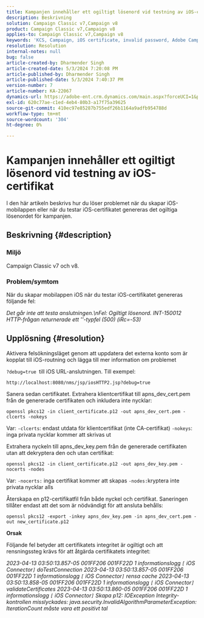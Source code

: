 ```yaml
---
title: Kampanjen innehåller ett ogiltigt lösenord vid testning av iOS-certifikat
description: Beskrivning
solution: Campaign Classic v7,Campaign v8
product: Campaign Classic v7,Campaign v8
applies-to: Campaign Classic v7,Campaign v8
keywords: 'KCS, Campaign, iOS certificate, invalid password, Adobe Campaign Classic v7, ACC v7, Adobe Campaign Classic v8, ACC v8'
resolution: Resolution
internal-notes: null
bug: false
article-created-by: Dharmender Singh
article-created-date: 5/3/2024 7:20:08 PM
article-published-by: Dharmender Singh
article-published-date: 5/3/2024 7:40:37 PM
version-number: 7
article-number: KA-22067
dynamics-url: https://adobe-ent.crm.dynamics.com/main.aspx?forceUCI=1&pagetype=entityrecord&etn=knowledgearticle&id=a07e0823-8209-ef11-9f8a-6045bd034c54
exl-id: 620c77ae-c1ed-4eb4-80b3-a17f75a39625
source-git-commit: 410ec97e85287b755edf26b1164a9adfb954788d
workflow-type: tm+mt
source-wordcount: '304'
ht-degree: 0%

---
```


# Kampanjen innehåller ett ogiltigt lösenord vid testning av iOS-certifikat


I den här artikeln beskrivs hur du löser problemet när du skapar iOS-mobilappen eller när du testar iOS-certifikatet genereras det ogiltiga lösenordet för kampanjen.

## Beskrivning {#description}


### <b>Miljö</b>

Campaign Classic v7 och v8.



### <b>Problem/symtom</b>

När du skapar mobilappen iOS när du testar iOS-certifikatet genereras följande fel:

*Det går inte att testa anslutningen.\nFel: Ogiltigt lösenord. INT-150012 HTTP-frågan returnerade ett &#39;&#39;-typfel (500) (iRc=-53)*


## Upplösning {#resolution}


Aktivera felsökningsläget genom att uppdatera det externa konto som är kopplat till iOS-routning och lägga till mer information om problemet

`?debug=true `till iOS URL-anslutningen. Till exempel:

`http://localhost:8080/nms/jsp/iosHTTP2.jsp?debug=true`

Sanera sedan certifikatet. Extrahera klientcertifikat till apns_dev_cert.pem från de genererade certifikaten och inkludera inte nycklar:

`openssl pkcs12 -in client_certificate.p12 -out apns_dev_cert.pem -clcerts -nokeys`

Var:
`-clcerts`: endast utdata för klientcertifikat (inte CA-certifikat)
`-nokeys`: inga privata nycklar kommer att skrivas ut

Extrahera nyckeln till apns_dev_key.pem från de genererade certifikaten utan att dekryptera den och utan certifikat:

`openssl pkcs12 -in client_certificate.p12 -out apns_dev_key.pem -nocerts -nodes`

Var:
`-nocerts:` inga certifikat kommer att skapas
`-nodes:`kryptera inte privata nycklar alls

Återskapa en p12-certifikatfil från både nyckel och certifikat. Saneringen tillåter endast att det som är nödvändigt för att ansluta behålls: 

`openssl pkcs12 -export -inkey apns_dev_key.pem -in apns_dev_cert.pem -out new_certificate.p12`

<b>Orsak</b>

Följande fel betyder att certifikatets integritet är ogiltigt och att rensningssteg krävs för att åtgärda certifikatets integritet:

*2023-04-13 03:50:13.857-05 001FF206 001FF22D 1 informationslogg `[` iOS Connector`]`  doTestConnection 2023-04-13 03:50:13.857-05 001FF206 001FF22D 1 informationslogg `[` iOS Connector`]`  rensa cache 2023-04-13 03:50:13.858-05 001FF206 001FF22D 1 informationslogg `[` iOS Connector`]`  validateCertificates 2023-04-13 03:50:13.860-05 001FF206 001FF22D 1 informationslogg `[` iOS Connector`]`  Skapa p12: IOException Integrity-kontrollen misslyckades: java.security.InvalidAlgorithmParameterException: IterationCount måste vara ett positivt tal*
